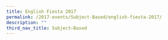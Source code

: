 ```yaml
---
title: English Fiesta 2017
permalink: /2017-events/Subject-Based/english-fiesta-2017/
description: ""
third_nav_title: Subject–Based
---
```

